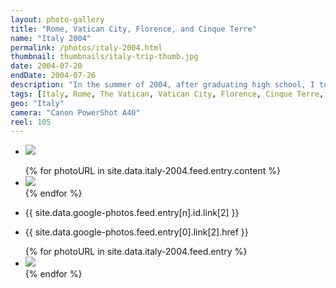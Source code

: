 ```yaml
---
layout: photo-gallery
title: "Rome, Vatican City, Florence, and Cinque Terre"
name: "Italy 2004"
permalink: /photos/italy-2004.html
thumbnail: thumbnails/italy-trip-thumb.jpg
date: 2004-07-20
endDate: 2004-07-26
description: "In the summer of 2004, after graduating high school, I took my first trip abroad to visit the sites and sounds in and around Italy. Our adventure began on the streets of Rome, touring the Colosseum and other ancient Roman antiquities before heading to Vatican City to check out the Sistine Chapel and give the Pope John Paul II a high-five. We then rented a car (the rental agency was out of Lamborghinis unfortunately) and drove north towards Florence, then across a winding single-lane road through the mountains to get to the coastal town of Manarola in the Cinque Terre region. Finally we made a brief pit stop in a little place called Pisa before heading back towards the airport near Rome."
tags: [Italy, Rome, The Vatican, Vatican City, Florence, Cinque Terre, Manarola, Pisa, Travel, Photos]
geo: "Italy"
camera: "Canon PowerShot A40"
reel: 105
---
```


<ul>
     <li><img src="{{ site.data.italy-2004.feed.entry[11].content.src }}" /></li>  
</ul>

<ul>
{% for photoURL in site.data.italy-2004.feed.entry.content %}
   <li><img src="{{ photoURL.src }}" /></li>
{% endfor %}    
</ul>

<ul>
     <li>{{ site.data.google-photos.feed.entry[n].id.link[2] }}</li> 
</ul>

<ul>
     <li>{{ site.data.google-photos.feed.entry[0].link[2].href }}</li>  
</ul>

<script>
     function(
     var myLazyLoad = new LazyLoad({
          elements_selector: ".lazy"
     });
     )
</script>

<ul>
     {% for photoURL in site.data.italy-2004.feed.entry %}
          <li><img class="lazy" src="{{ photoURL.content.src }}" /></li>
     {% endfor %}
</ul>

